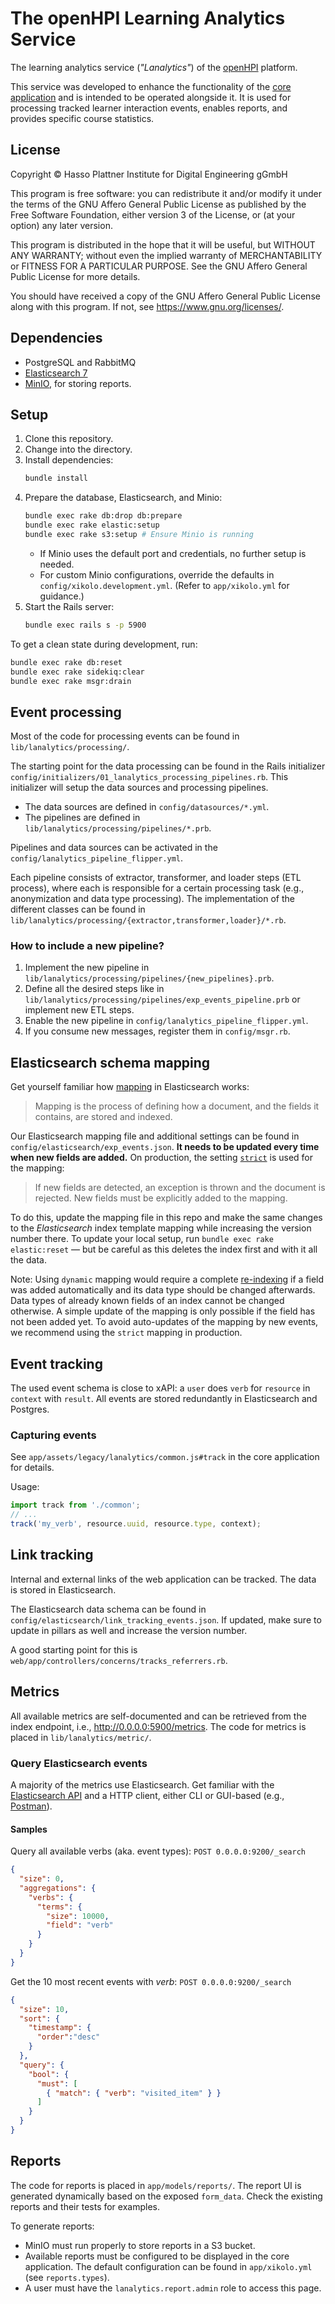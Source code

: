 # The openHPI Learning Analytics Service

The learning analytics service (*"Lanalytics"*) of the [openHPI](https://open.hpi.de/) platform.

This service was developed to enhance the functionality of the [core application](https://github.com/openHPI/xikolo-core/) and is intended to be operated alongside it.
It is used for processing tracked learner interaction events, enables reports, and provides specific course statistics.

## License

Copyright © Hasso Plattner Institute for Digital Engineering gGmbH

This program is free software: you can redistribute it and/or modify
it under the terms of the GNU Affero General Public License as
published by the Free Software Foundation, either version 3 of the
License, or (at your option) any later version.

This program is distributed in the hope that it will be useful,
but WITHOUT ANY WARRANTY; without even the implied warranty of
MERCHANTABILITY or FITNESS FOR A PARTICULAR PURPOSE.  See the
GNU Affero General Public License for more details.

You should have received a copy of the GNU Affero General Public License
along with this program.  If not, see <https://www.gnu.org/licenses/>.

## Dependencies

* PostgreSQL and RabbitMQ
* [Elasticsearch 7](https://www.elastic.co/guide/en/elasticsearch/reference/current/install-elasticsearch.html)
* [MinIO](https://github.com/minio/minio), for storing reports.

## Setup

1. Clone this repository.
2. Change into the directory.
3. Install dependencies:
   ```bash
   bundle install
   ```
4. Prepare the database, Elasticsearch, and Minio:
   ```bash
   bundle exec rake db:drop db:prepare
   bundle exec rake elastic:setup
   bundle exec rake s3:setup # Ensure Minio is running
   ```
   - If Minio uses the default port and credentials, no further setup is needed.
   - For custom Minio configurations, override the defaults in `config/xikolo.development.yml`. (Refer to `app/xikolo.yml` for guidance.)
5. Start the Rails server:
   ```bash
   bundle exec rails s -p 5900
   ```

To get a clean state during development, run:

```bash
bundle exec rake db:reset
bundle exec rake sidekiq:clear
bundle exec rake msgr:drain
```

## Event processing

Most of the code for processing events can be found in `lib/lanalytics/processing/`.

The starting point for the data processing can be found in the Rails initializer `config/initializers/01_lanalytics_processing_pipelines.rb`.
This initializer will setup the data sources and processing pipelines.
* The data sources are defined in `config/datasources/*.yml`.
* The pipelines are defined in `lib/lanalytics/processing/pipelines/*.prb`.

Pipelines and data sources can be activated in the `config/lanalytics_pipeline_flipper.yml`.

Each pipeline consists of extractor, transformer, and loader steps (ETL process), where each is responsible for a certain processing task (e.g., anonymization and data type processing).
The implementation of the different classes can be found in `lib/lanalytics/processing/{extractor,transformer,loader}/*.rb`.

### How to include a new pipeline?

1. Implement the new pipeline in `lib/lanalytics/processing/pipelines/{new_pipelines}.prb`.
2. Define all the desired steps like in `lib/lanalytics/processing/pipelines/exp_events_pipeline.prb` or implement new ETL steps.
3. Enable the new pipeline in `config/lanalytics_pipeline_flipper.yml`.
4. If you consume new messages, register them in `config/msgr.rb`.

## Elasticsearch schema mapping

Get yourself familiar how [mapping](https://www.elastic.co/guide/en/elasticsearch/reference/current/mapping.html) in Elasticsearch works:

> Mapping is the process of defining how a document, and the fields it contains, are stored and indexed.

Our Elasticsearch mapping file and additional settings can be found in `config/elasticsearch/exp_events.json`.
**It needs to be updated every time when new fields are added.**
On production, the setting [`strict`](https://www.elastic.co/guide/en/elasticsearch/reference/current/dynamic.html#dynamic-parameters) is used for the mapping:

> If new fields are detected, an exception is thrown and the document is rejected. New fields must be explicitly added to the mapping.

To do this, update the mapping file in this repo and make the same changes to the *Elasticsearch* index template mapping while increasing the version number there.
To update your local setup, run `bundle exec rake elastic:reset` — but be careful as this deletes the index first and with it all the data.

Note: Using `dynamic` mapping would require a complete [re-indexing](https://www.elastic.co/guide/en/elasticsearch/reference/current/docs-reindex.html) if a field was added automatically and its data type should be changed afterwards.
Data types of already known fields of an index cannot be changed otherwise.
A simple update of the mapping is only possible if the field has not been added yet.
To avoid auto-updates of the mapping by new events, we recommend using the `strict` mapping in production.

## Event tracking

The used event schema is close to xAPI: a `user` does `verb` for `resource` in `context` with `result`.
All events are stored redundantly in Elasticsearch and Postgres.

### Capturing events

See `app/assets/legacy/lanalytics/common.js#track` in the core application for details.

Usage:
```js
import track from './common';
// ...
track('my_verb', resource.uuid, resource.type, context);
```

## Link tracking

Internal and external links of the web application can be tracked.
The data is stored in Elasticsearch.

The Elasticsearch data schema can be found in `config/elasticsearch/link_tracking_events.json`.
If updated, make sure to update in pillars as well and increase the version number.

A good starting point for this is `web/app/controllers/concerns/tracks_referrers.rb`.

## Metrics

All available metrics are self-documented and can be retrieved from the index endpoint, i.e., http://0.0.0.0:5900/metrics.
The code for metrics is placed in `lib/lanalytics/metric/`.

### Query Elasticsearch events

A majority of the metrics use Elasticsearch.
Get familiar with the [Elasticsearch API](https://elastic.co/guide/en/elasticsearch/reference/current/rest-apis.html) and a HTTP client, either CLI or GUI-based (e.g., [Postman](https://www.postman.com/)).

#### Samples
Query all available verbs (aka. event types): `POST 0.0.0.0:9200/_search`

```json
{
  "size": 0,
  "aggregations": {
    "verbs": {
      "terms": {
        "size": 10000,
        "field": "verb"
      }
    }
  }
}
```

Get the 10 most recent events with *verb*: `POST 0.0.0.0:9200/_search`

```json
{
  "size": 10,
  "sort": {
    "timestamp": {
      "order":"desc"
    }
  },
  "query": {
    "bool": {
      "must": [
        { "match": { "verb": "visited_item" } }
      ]
    }
  }
}
```

## Reports

The code for reports is placed in `app/models/reports/`.
The report UI is generated dynamically based on the exposed `form_data`.
Check the existing reports and their tests for examples.

To generate reports:
- MinIO must run properly to store reports in a S3 bucket.
- Available reports must be configured to be displayed in the core application. The default configuration can be found in `app/xikolo.yml` (see `reports.types`).
- A user must have the `lanalytics.report.admin` role to access this page.
